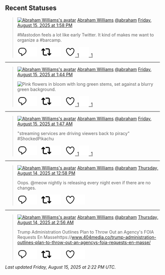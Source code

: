 ## Recent Statuses

> <a href="https://indieweb.social/@abraham"><img alt="Abraham Williams's avatar" src="https://cdn.masto.host/indiewebsocial/accounts/avatars/109/292/540/382/343/163/original/d00f2e03ce9c85b1.jpg" height="24" width="24" ></a> [Abraham Williams](https://indieweb.social/@abraham) [@abraham](https://indieweb.social/@abraham) [Friday, August 15, 2025 at 1:58 PM](https://indieweb.social/@abraham/115033133243282542)
>
> #Mastodon feels a lot like early Twitter. It kind of makes me want to organize a #barcamp.
>
> [![Reply](./images/reply_light.svg#gh-light-mode-only "Reply")](https://indieweb.social/@abraham/115033133243282542#gh-light-mode-only)[![Reply](./images/reply.svg#gh-dark-mode-only "Reply")](https://indieweb.social/@abraham/115033133243282542#gh-dark-mode-only)&emsp;[![Boost](./images/retweet_light.svg#gh-light-mode-only "Boost")](https://indieweb.social/@abraham/115033133243282542#gh-light-mode-only)[![Boost](./images/retweet.svg#gh-dark-mode-only "Boost")](https://indieweb.social/@abraham/115033133243282542#gh-dark-mode-only)&emsp;[![Favorite](./images/like_light.svg#gh-light-mode-only "Favorite")&ensp;1](https://indieweb.social/@abraham/115033133243282542#gh-light-mode-only)[![Favorite](./images/like.svg#gh-dark-mode-only "Favorite")&ensp;1](https://indieweb.social/@abraham/115033133243282542#gh-dark-mode-only)


---

> <a href="https://indieweb.social/@abraham"><img alt="Abraham Williams's avatar" src="https://cdn.masto.host/indiewebsocial/accounts/avatars/109/292/540/382/343/163/original/d00f2e03ce9c85b1.jpg" height="24" width="24" ></a> [Abraham Williams](https://indieweb.social/@abraham) [@abraham](https://indieweb.social/@abraham) [Friday, August 15, 2025 at 1:44 PM](https://indieweb.social/@abraham/115033079382063299)
>
> 
>
> ![Pink flowers in bloom with long green stems, set against a blurry green background.](https://cdn.masto.host/indiewebsocial/media_attachments/files/115/033/078/796/160/236/original/372709288974191a.jpg)
>
> [![Reply](./images/reply_light.svg#gh-light-mode-only "Reply")](https://indieweb.social/@abraham/115033079382063299#gh-light-mode-only)[![Reply](./images/reply.svg#gh-dark-mode-only "Reply")](https://indieweb.social/@abraham/115033079382063299#gh-dark-mode-only)&emsp;[![Boost](./images/retweet_light.svg#gh-light-mode-only "Boost")](https://indieweb.social/@abraham/115033079382063299#gh-light-mode-only)[![Boost](./images/retweet.svg#gh-dark-mode-only "Boost")](https://indieweb.social/@abraham/115033079382063299#gh-dark-mode-only)&emsp;[![Favorite](./images/like_light.svg#gh-light-mode-only "Favorite")&ensp;1](https://indieweb.social/@abraham/115033079382063299#gh-light-mode-only)[![Favorite](./images/like.svg#gh-dark-mode-only "Favorite")&ensp;1](https://indieweb.social/@abraham/115033079382063299#gh-dark-mode-only)


---

> <a href="https://indieweb.social/@abraham"><img alt="Abraham Williams's avatar" src="https://cdn.masto.host/indiewebsocial/accounts/avatars/109/292/540/382/343/163/original/d00f2e03ce9c85b1.jpg" height="24" width="24" ></a> [Abraham Williams](https://indieweb.social/@abraham) [@abraham](https://indieweb.social/@abraham) [Friday, August 15, 2025 at 1:47 AM](https://indieweb.social/@abraham/115030257839386920)
>
> &quot;streaming services are driving viewers back to piracy&quot; #ShockedPikachu
>
> [![Reply](./images/reply_light.svg#gh-light-mode-only "Reply")](https://indieweb.social/@abraham/115030257839386920#gh-light-mode-only)[![Reply](./images/reply.svg#gh-dark-mode-only "Reply")](https://indieweb.social/@abraham/115030257839386920#gh-dark-mode-only)&emsp;[![Boost](./images/retweet_light.svg#gh-light-mode-only "Boost")](https://indieweb.social/@abraham/115030257839386920#gh-light-mode-only)[![Boost](./images/retweet.svg#gh-dark-mode-only "Boost")](https://indieweb.social/@abraham/115030257839386920#gh-dark-mode-only)&emsp;[![Favorite](./images/like_light.svg#gh-light-mode-only "Favorite")&ensp;1](https://indieweb.social/@abraham/115030257839386920#gh-light-mode-only)[![Favorite](./images/like.svg#gh-dark-mode-only "Favorite")&ensp;1](https://indieweb.social/@abraham/115030257839386920#gh-dark-mode-only)


---

> <a href="https://indieweb.social/@abraham"><img alt="Abraham Williams's avatar" src="https://cdn.masto.host/indiewebsocial/accounts/avatars/109/292/540/382/343/163/original/d00f2e03ce9c85b1.jpg" height="24" width="24" ></a> [Abraham Williams](https://indieweb.social/@abraham) [@abraham](https://indieweb.social/@abraham) [Thursday, August 14, 2025 at 12:58 PM](https://indieweb.social/@abraham/115027234273578229)
>
> Oops. @meow nightly is releasing every night even if there are no changes.
>
> [![Reply](./images/reply_light.svg#gh-light-mode-only "Reply")](https://indieweb.social/@abraham/115027234273578229#gh-light-mode-only)[![Reply](./images/reply.svg#gh-dark-mode-only "Reply")](https://indieweb.social/@abraham/115027234273578229#gh-dark-mode-only)&emsp;[![Boost](./images/retweet_light.svg#gh-light-mode-only "Boost")](https://indieweb.social/@abraham/115027234273578229#gh-light-mode-only)[![Boost](./images/retweet.svg#gh-dark-mode-only "Boost")](https://indieweb.social/@abraham/115027234273578229#gh-dark-mode-only)&emsp;[![Favorite](./images/like_light.svg#gh-light-mode-only "Favorite")](https://indieweb.social/@abraham/115027234273578229#gh-light-mode-only)[![Favorite](./images/like.svg#gh-dark-mode-only "Favorite")](https://indieweb.social/@abraham/115027234273578229#gh-dark-mode-only)


---

> <a href="https://indieweb.social/@abraham"><img alt="Abraham Williams's avatar" src="https://cdn.masto.host/indiewebsocial/accounts/avatars/109/292/540/382/343/163/original/d00f2e03ce9c85b1.jpg" height="24" width="24" ></a> [Abraham Williams](https://indieweb.social/@abraham) [@abraham](https://indieweb.social/@abraham) [Thursday, August 14, 2025 at 2:56 AM](https://indieweb.social/@abraham/115024867089829797)
>
> Trump Administration Outlines Plan to Throw Out an Agency&#39;s FOIA Requests En Massehttps://www.404media.co/trump-administration-outlines-plan-to-throw-out-an-agencys-foia-requests-en-masse/
>
> [![Reply](./images/reply_light.svg#gh-light-mode-only "Reply")](https://indieweb.social/@abraham/115024867089829797#gh-light-mode-only)[![Reply](./images/reply.svg#gh-dark-mode-only "Reply")](https://indieweb.social/@abraham/115024867089829797#gh-dark-mode-only)&emsp;[![Boost](./images/retweet_light.svg#gh-light-mode-only "Boost")](https://indieweb.social/@abraham/115024867089829797#gh-light-mode-only)[![Boost](./images/retweet.svg#gh-dark-mode-only "Boost")](https://indieweb.social/@abraham/115024867089829797#gh-dark-mode-only)&emsp;[![Favorite](./images/like_light.svg#gh-light-mode-only "Favorite")](https://indieweb.social/@abraham/115024867089829797#gh-light-mode-only)[![Favorite](./images/like.svg#gh-dark-mode-only "Favorite")](https://indieweb.social/@abraham/115024867089829797#gh-dark-mode-only)


_Last updated Friday, August 15, 2025 at 2:22 PM UTC._
